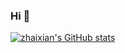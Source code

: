 ### Hi 👋


[![zhaixian's GitHub stats](https://github-readme-stats.vercel.app/api?username=wzxha&count_private=true&bg_color=180,637dff,637dff7a&title_color=ffffff&text_color=ffffff)](https://github.com/anuraghazra/github-readme-stats)
